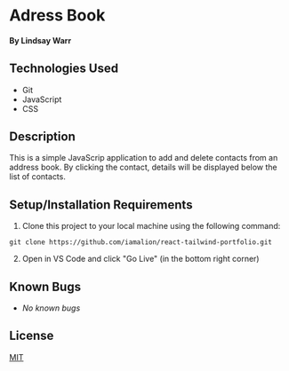 # Adress Book

#### By Lindsay Warr

## Technologies Used

* Git
* JavaScript
* CSS

## Description

This is a simple JavaScrip application to add and delete contacts from an address book. By clicking the contact, details will be displayed below the list of contacts. 

## Setup/Installation Requirements

1. Clone this project to your local machine using the following command:
```
git clone https://github.com/iamalion/react-tailwind-portfolio.git
```
2. Open in VS Code and click "Go Live" (in the bottom right corner)

## Known Bugs

* _No known bugs_

## License
[MIT](LICENSE.txt)